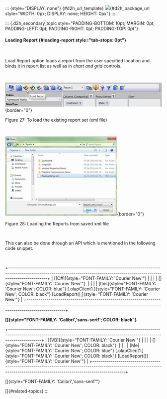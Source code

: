 ::: {style="DISPLAY: none"}
[](ms-xhelp:///?Id=d2h_url_template){#d2h_url_template} ![](!package_url!){#d2h_package_url style="WIDTH: 0px; DISPLAY: none; HEIGHT: 0px"}
:::

::: {.d2h_secondary_topic style="PADDING-BOTTOM: 10pt; MARGIN: 0pt; PADDING-LEFT: 0pt; PADDING-RIGHT: 0pt; PADDING-TOP: 0pt"}
#### Loading Report {#loading-report style="tab-stops: 0pt"}

 

Load Report option loads a report from the user specified location and binds it in report list as well as in *chart and grid* controls.

 

![](ImagesExt/image40_53.jpg){border="0"}

Figure 27: To load the existing report set (xml file)

 

![](ImagesExt/image40_54.jpg){border="0"}

Figure 28: Loading the Reports from saved xml file

 

This can also be done through an API which is mentioned in the following code snippet.

 

+-------------------------------------------------------------------------------------------------------------------------------------------------------------------------------+
| [\[C#\]]{style="FONT-FAMILY: 'Courier New'"}                                                                                                                                  |
|                                                                                                                                                                               |
| []{style="FONT-FAMILY: 'Courier New'"}                                                                                                                                        |
|                                                                                                                                                                               |
| [this]{style="FONT-FAMILY: 'Courier New'; COLOR: blue"} [.olapClient1.]{style="FONT-FAMILY: 'Courier New'; COLOR: black"} [LoadReport();]{style="FONT-FAMILY: 'Courier New'"} |
+-------------------------------------------------------------------------------------------------------------------------------------------------------------------------------+

**[]{style="FONT-FAMILY: 'Calibri','sans-serif'; COLOR: black"}**  

+----------------------------------------------------------------------------------------------------------------------------------------------------------------------------+
| [\[VB\]]{style="FONT-FAMILY: 'Courier New'"}                                                                                                                               |
|                                                                                                                                                                            |
| []{style="FONT-FAMILY: 'Courier New'; COLOR: black"}                                                                                                                       |
|                                                                                                                                                                            |
| [Me]{style="FONT-FAMILY: 'Courier New'; COLOR: blue"} [.olapClient1.]{style="FONT-FAMILY: 'Courier New'; COLOR: black"} [LoadReport()]{style="FONT-FAMILY: 'Courier New'"} |
+----------------------------------------------------------------------------------------------------------------------------------------------------------------------------+

[]{style="FONT-FAMILY: 'Calibri','sans-serif'"} 

[]{#related-topics}
:::
